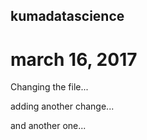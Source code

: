 ## kumadatascience
# march 16, 2017

Changing the file...

adding another change...

and another one...

